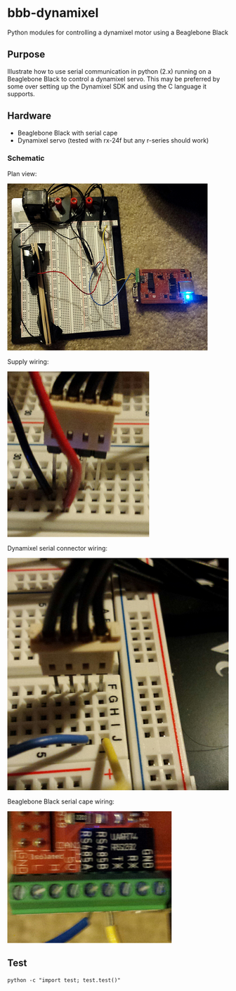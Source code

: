 # bbb-dynamixel
Python modules for controlling a dynamixel motor using a Beaglebone Black

## Purpose
Illustrate how to use serial communication in python (2.x) running on a Beaglebone Black to control a dynamixel servo.
This may be preferred by some over setting up the Dynamixel SDK and using the C language it supports.

## Hardware
- Beaglebone Black with serial cape
- Dynamixel servo (tested with rx-24f but any r-series should work)

### Schematic

Plan view:

![Plan view](hardware/plan.png)

Supply wiring:

![Supply](hardware/supply-connection.png)

Dynamixel serial connector wiring:

![Dynamixel serial connection](hardware/dynamixel-connection.png)

Beaglebone Black serial cape wiring:

![Beaglebone Black serial cape RS-485 connection](hardware/bbb-connection.png)

## Test

`python -c "import test; test.test()"`
